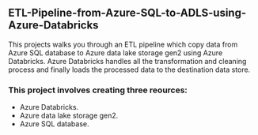 ## ETL-Pipeline-from-Azure-SQL-to-ADLS-using-Azure-Databricks

This projects walks you through an ETL pipeline which copy data from Azure SQL database to Azure data lake storage gen2 using Azure Databricks. Azure Databricks handles all the transformation and cleaning process and finally loads the processed data to the destination data store.

### This project involves creating three reources:
- Azure Databricks.
- Azure data lake storage gen2.
- Azure SQL database.


